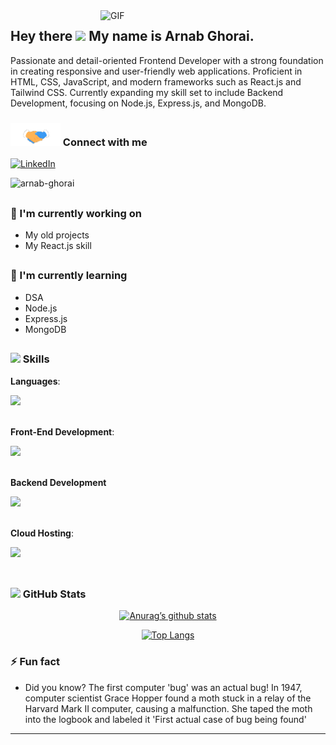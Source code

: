 <img align="right" alt="GIF" src="https://github.com/arnab-ghorai/arnab-ghorai/blob/main/demo.gif" width="360"/>

## Hey there <img src="https://media.giphy.com/media/hvRJCLFzcasrR4ia7z/giphy.gif" width="35"> My name is Arnab Ghorai.

<p align="left"> Passionate and detail-oriented Frontend Developer with a strong foundation in creating
responsive and user-friendly web applications. Proficient in HTML, CSS, JavaScript, and
modern frameworks such as React.js and Tailwind CSS. Currently expanding my skill set to
include Backend Development, focusing on Node.js, Express.js, and MongoDB.</p>

### <img src="https://github.com/0xAbdulKhalid/0xAbdulKhalid/raw/main/assets/mdImages/handshake.gif" width ="80"> Connect with me

<a href="https://www.linkedin.com/in/arnab-ghorai-171a082a5">![LinkedIn](https://img.shields.io/badge/linkedin-%230077B5.svg?style=for-the-badge&logo=linkedin&logoColor=white)</a>
<p align="left"> <img src="https://komarev.com/ghpvc/?username=arnab-ghorai&label=Profile%20views&color=0e75b6&style=flat" alt="arnab-ghorai" /> </p>

##



### 🔭 I'm currently working on

- My old projects
- My React.js skill

##


### 🌱 I'm currently learning

- DSA
- Node.js
- Express.js
- MongoDB

##


### <img src="https://media2.giphy.com/media/QssGEmpkyEOhBCb7e1/giphy.gif?cid=ecf05e47a0n3gi1bfqntqmob8g9aid1oyj2wr3ds3mg700bl&rid=giphy.gif" width ="25"><b> Skills</b>

 **Languages**:
    
  <a href="https://skillicons.dev">
    <img src="https://skillicons.dev/icons?i=c,cpp,python,java,js" />
  </a>

  <br>
  <br>

 **Front-End Development**:
  
  <a href="https://skillicons.dev">
    <img src="https://skillicons.dev/icons?i=html,css,vite,react,tailwind" />
  </a>

  <br>
  <br>

  **Backend Development**

  <a href="https://skillicons.dev">
    <img src="https://skillicons.dev/icons?i=nodejs" />
  </a>

  <br>
  <br>

  **Cloud Hosting**:

  <a href="https://skillicons.dev">
    <img src="https://skillicons.dev/icons?i=vercel,github,netlify" />
  </a>

  <br>
  <br>

##




### <img src="https://media.giphy.com/media/iY8CRBdQXODJSCERIr/giphy.gif" width="35"> GitHub Stats 

<div align="center"

<a href="https://github.com/arnab-ghorai/">

[![Anurag’s github stats](https://github-readme-stats.vercel.app/api?username=arnab-ghorai)](https://github.com/arnab-ghorai)

[![Top Langs](https://github-readme-stats.vercel.app/api/top-langs/?username=arnab-ghorai&layout=compact)](https://github.com/arnab-ghorai)

</a>
</div>

### ⚡ Fun fact
- Did you know? The first computer 'bug' was an actual bug! In 1947, computer scientist Grace Hopper found a moth stuck in a relay of the Harvard Mark II computer, causing a malfunction. She taped the moth into the logbook and labeled it 'First actual case of bug being found'

---
